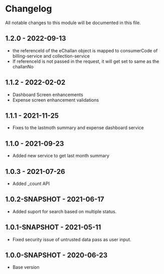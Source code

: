 # Changelog

All notable changes to this module will be documented in this file.

## 1.2.0 - 2022-09-13

- the referenceId of the eChallan object is mapped to consumerCode of billing-service and collection-service
- If referenceId is not passed in the request, it will get set to same as the challanNo

## 1.1.2 - 2022-02-02

- Dashboard Screen enhancements
- Expense screen enhancement validations

## 1.1.1 - 2021-11-25

- Fixes to the lastmoth summary and expense dashboard service

## 1.1.0 - 2021-09-23

- Added new service to get last month summary

## 1.0.3 - 2021-07-26

- Added _count API

## 1.0.2-SNAPSHOT - 2021-06-17

- Added suport for search based on multiple status.

## 1.0.1-SNAPSHOT - 2021-05-11

- Fixed security issue of untrusted data pass as user input.

## 1.0.0-SNAPSHOT - 2020-06-23

- Base version
